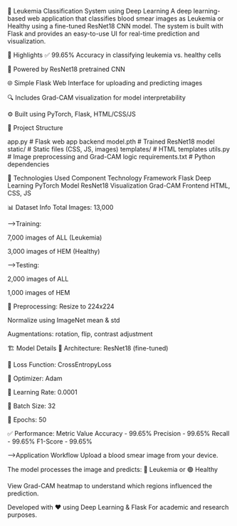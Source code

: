 🧬 Leukemia Classification System using Deep Learning
A deep learning-based web application that classifies blood smear images as Leukemia or Healthy using a fine-tuned ResNet18 CNN model. The system is built with Flask and provides an easy-to-use UI for real-time prediction and visualization.

📌 Highlights
✅ 99.65% Accuracy in classifying leukemia vs. healthy cells

🧠 Powered by ResNet18 pretrained CNN

🌐 Simple Flask Web Interface for uploading and predicting images

🔍 Includes Grad-CAM visualization for model interpretability

⚙️ Built using PyTorch, Flask, HTML/CSS/JS

📁 Project Structure


app.py               # Flask web app backend
model.pth            # Trained ResNet18 model
static/              # Static files (CSS, JS, images)
templates/           # HTML templates
utils.py             # Image preprocessing and Grad-CAM logic
requirements.txt     # Python dependencies


🧠 Technologies Used
Component                   Technology
Framework	                    Flask
Deep Learning	                PyTorch
Model	                        ResNet18
Visualization               	Grad-CAM
Frontend	                  HTML, CSS, JS


📊 Dataset Info
Total Images: 13,000

-->Training:

7,000 images of ALL (Leukemia)

3,000 images of HEM (Healthy)

-->Testing:

2,000 images of ALL

1,000 images of HEM

🔧 Preprocessing:
Resize to 224x224

Normalize using ImageNet mean & std

Augmentations: rotation, flip, contrast adjustment

🏗️ Model Details
🔹 Architecture: ResNet18 (fine-tuned)

🔹 Loss Function: CrossEntropyLoss

🔹 Optimizer: Adam

🔹 Learning Rate: 0.0001

🔹 Batch Size: 32

🔹 Epochs: 50

✅ Performance:
Metric	             Value
Accuracy       -   	99.65%
Precision	     -     99.65%
Recall	       -     99.65%
F1-Score       -   	99.65%

-->Application Workflow
Upload a blood smear image from your device.

The model processes the image and predicts:
🔴 Leukemia or 🟢 Healthy

View Grad-CAM heatmap to understand which regions influenced the prediction.

Developed with ❤️ using Deep Learning & Flask
For academic and research purposes.
